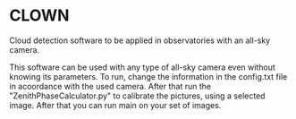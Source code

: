 # CLOWN
Cloud detection software to be applied in observatories with an all-sky camera.


This software can be used with any type of all-sky camera even without knowing its parameters. To run, change the information in the config.txt file in acoordance with the used camera.
After that run the "ZenithPhaseCalculator.py" to calibrate the pictures, using a selected image. After that you can run main on your set of images.

